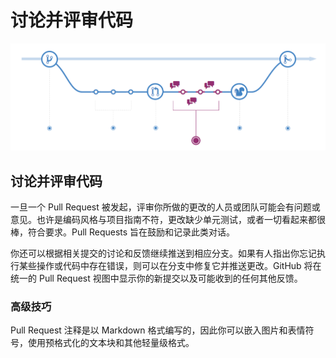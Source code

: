 # 讨论并评审代码

![](../.gitbook/assets/image-3.png)

## 讨论并评审代码

一旦一个 Pull Request 被发起，评审你所做的更改的人员或团队可能会有问题或意见。也许是编码风格与项目指南不符，更改缺少单元测试，或者一切看起来都很棒，符合要求。Pull Requests 旨在鼓励和记录此类对话。

你还可以根据相关提交的讨论和反馈继续推送到相应分支。如果有人指出你忘记执行某些操作或代码中存在错误，则可以在分支中修复它并推送更改。GitHub 将在统一的 Pull Request 视图中显示你的新提交以及可能收到的任何其他反馈。

### **高级技巧**

Pull Request 注释是以 Markdown 格式编写的，因此你可以嵌入图片和表情符号，使用预格式化的文本块和其他轻量级格式。

